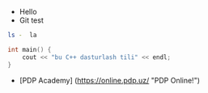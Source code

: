 - Hello
- Git test

```bash
ls -  la
```

```cpp
int main() {
    cout << "bu C++ dasturlash tili" << endl;
}
```
- [PDP Academy] (https://online.pdp.uz/ "PDP Online!")
